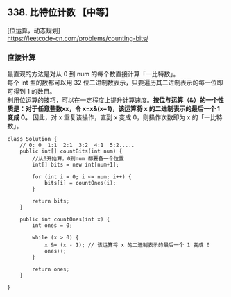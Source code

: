 ## 338. 比特位计数 【中等】       
[位运算，动态规划]       
https://leetcode-cn.com/problems/counting-bits/      

### 直接计算     
最直观的方法是对从 0 到 num 的每个数直接计算「一比特数」。     
每个 int 型的数都可以用 32 位二进制数表示，只要遍历其二进制表示的每一位即可得到 1 的数目。       
利用位运算的技巧，可以在一定程度上提升计算速度。<b>按位与运算（&）的一个性质是：对于任意整数xx，令 x=x&(x−1)，该运算将 x 的二进制表示的最后一个 1 变成 0。</b> 因此，对 x 重复该操作，直到 x 变成 0，则操作次数即为 x 的「一比特数」。      
```
class Solution {
    // 0: 0  1:1  2:1  3:2  4:1  5:2.....
    public int[] countBits(int num) {
        //从0开始算，0到num 都要备一个位置
        int[] bits = new int[num+1];

        for (int i = 0; i <= num; i++) {
            bits[i] = countOnes(i);
        }

        return bits;
    }

    public int countOnes(int x) {
        int ones = 0;

        while (x > 0) {
            x &= (x - 1); // 该运算将 x 的二进制表示的最后一个 1 变成 0
            ones++;
        }
        
        return ones;
    }

}
```
